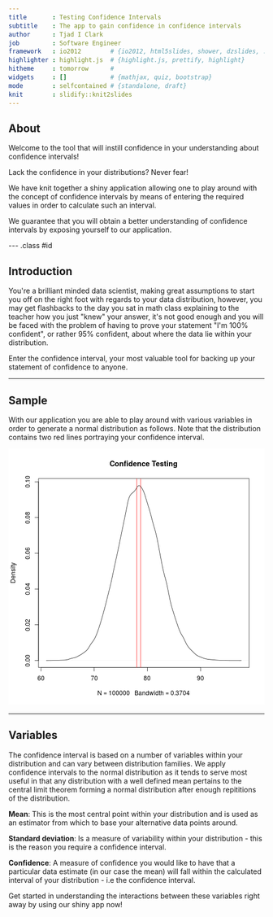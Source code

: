 ```yaml
---
title       : Testing Confidence Intervals
subtitle    : The app to gain confidence in confidence intervals
author      : Tjad I Clark
job         : Software Engineer
framework   : io2012        # {io2012, html5slides, shower, dzslides, ...}
highlighter : highlight.js  # {highlight.js, prettify, highlight}
hitheme     : tomorrow      # 
widgets     : []            # {mathjax, quiz, bootstrap}
mode        : selfcontained # {standalone, draft}
knit        : slidify::knit2slides
---
```


## About

Welcome to the tool that will instill confidence in your understanding about confidence intervals!

Lack the confidence in your distributions? Never fear!

We have knit together a shiny application allowing one to play around with the concept of confidence intervals by means of entering the required values
in order to calculate such an interval.

We guarantee that you will obtain a better understanding of confidence intervals by exposing yourself to our application.

--- .class #id 

## Introduction

You're a brilliant minded data scientist, making great assumptions to start you off on the right foot with regards to your data distribution, however, you may get flashbacks to the day you sat in math class explaining to the teacher how you just "knew" your answer, it's not good enough and you will be faced with the problem of having to prove your statement "I'm 100% confident", or rather 95% confident, about where the data lie within your distribution.

Enter the confidence interval, your most valuable tool for backing up your statement of confidence to anyone.

---

## Sample

With our application you are able to play around with  various variables in order to generate a normal distribution as follows. Note that the distribution contains two red lines portraying your confidence interval.

![plot of chunk unnamed-chunk-1](assets/fig/unnamed-chunk-1-1.png)

---

## Variables

The confidence interval is based on a number of variables within your distribution and can vary between distribution families. We apply confidence intervals to the normal distribution as it tends to serve most useful in that any distribution with a well defined mean pertains to the central limit theorem forming a normal distribution after enough repititions of the distribution.

**Mean**: This is the most central point within your distribution and is used as an estimator from which to base your alternative data points around.

**Standard deviation**: Is a measure of variability within your distribution - this is the reason you require a confidence interval.

**Confidence**: A measure of confidence you would like to have that a particular data estimate (in our case the mean) will fall within the calculated interval of your distribution - i.e the confidence interval.

Get started in understanding the interactions between these variables right away by using our shiny app now!
